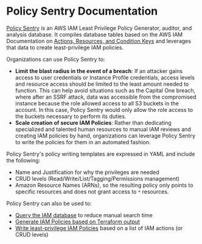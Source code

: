 Policy Sentry Documentation
===========================

[Policy Sentry](https://github.com/salesforce/policy_sentry) is an AWS IAM Least Privilege Policy Generator, auditor, and analysis database. It compiles database tables based on the AWS IAM Documentation on [Actions, Resources, and Condition Keys](https://docs.aws.amazon.com/IAM/latest/UserGuide/reference_policies_actions-resources-contextkeys.html) and leverages that data to create least-privilege IAM policies.

Organizations can use Policy Sentry to:

-   **Limit the blast radius in the event of a breach**: If an attacker gains access to user credentials or Instance Profile credentials, access levels and resource access should be limited to the least amount needed to function. This can help avoid situations such as the Capital One breach, where after an SSRF attack, data was accessible from the compromised instance because the role allowed access to all S3 buckets in the account. In this case, Policy Sentry would only allow the role access to the buckets necessary to perform its duties.
-   **Scale creation of secure IAM Policies**: Rather than dedicating specialized and talented human resources to manual IAM reviews and creating IAM policies by hand, organizations can leverage Policy Sentry to write the policies for them in an automated fashion.

Policy Sentry's policy writing templates are expressed in YAML and include the following:

-   Name and Justification for why the privileges are needed
-   CRUD levels (Read/Write/List/Tagging/Permissions management)
-   Amazon Resource Names (ARNs), so the resulting policy only points to specific resources and does not grant access to `*` resources.

Policy Sentry can also be used to:

-   [Query the IAM database](https://policy-sentry.readthedocs.io/en/latest/querying/querying/) to reduce manual search time
-   [Generate IAM Policies based on Terraform output](https://policy-sentry.readthedocs.io/en/latest/other/terraform/)
-   [Write least-privilege IAM Policies](https://policy-sentry.readthedocs.io/en/latest/tutorial/) based on a list of IAM actions (or CRUD levels)



